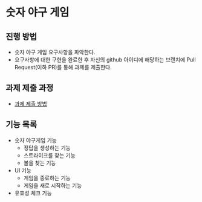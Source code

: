 # 숫자 야구 게임

## 진행 방법

* 숫자 야구 게임 요구사항을 파악한다.
* 요구사항에 대한 구현을 완료한 후 자신의 github 아이디에 해당하는 브랜치에 Pull Request(이하 PR)를 통해 과제를 제출한다.

## 과제 제출 과정

* [과제 제출 방법](https://github.com/next-step/nextstep-docs/tree/master/precourse)

## 기능 목록

* 숫자 야구게임 기능
    * 정답을 생성하는 기능
    * 스트라이크를 찾는 기능
    * 볼을 찾는 기능
* UI 기능
    * 게임을 종료하는 기능
    * 게임을 새로 시작하는 기능
* 유효성 체크 기능
